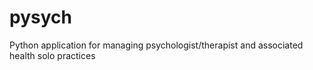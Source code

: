 # pysych
Python application for managing psychologist/therapist and associated health solo practices

